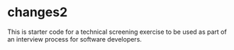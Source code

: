 # changes2

This is starter code for a technical screening exercise to be used as part of an interview process for software developers.
